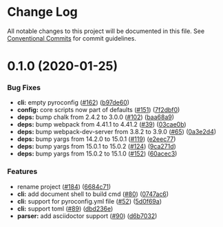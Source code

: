 # Change Log

All notable changes to this project will be documented in this file.
See [Conventional Commits](https://conventionalcommits.org) for commit guidelines.

# 0.1.0 (2020-01-25)


### Bug Fixes

* **cli:** empty pyroconfig ([#162](https://github.com/presentosaurus/presentosaurus/issues/162)) ([b97de60](https://github.com/presentosaurus/presentosaurus/commit/b97de60))
* **config:** core scripts now part of defaults ([#151](https://github.com/presentosaurus/presentosaurus/issues/151)) ([7f2dbf0](https://github.com/presentosaurus/presentosaurus/commit/7f2dbf0))
* **deps:** bump chalk from 2.4.2 to 3.0.0 ([#102](https://github.com/presentosaurus/presentosaurus/issues/102)) ([baa68a9](https://github.com/presentosaurus/presentosaurus/commit/baa68a9))
* **deps:** bump webpack from 4.41.1 to 4.41.2 ([#39](https://github.com/presentosaurus/presentosaurus/issues/39)) ([03cae0b](https://github.com/presentosaurus/presentosaurus/commit/03cae0b))
* **deps:** bump webpack-dev-server from 3.8.2 to 3.9.0 ([#65](https://github.com/presentosaurus/presentosaurus/issues/65)) ([0a3e2d4](https://github.com/presentosaurus/presentosaurus/commit/0a3e2d4))
* **deps:** bump yargs from 14.2.0 to 15.0.1 ([#119](https://github.com/presentosaurus/presentosaurus/issues/119)) ([e2eec77](https://github.com/presentosaurus/presentosaurus/commit/e2eec77))
* **deps:** bump yargs from 15.0.1 to 15.0.2 ([#124](https://github.com/presentosaurus/presentosaurus/issues/124)) ([9ca271d](https://github.com/presentosaurus/presentosaurus/commit/9ca271d))
* **deps:** bump yargs from 15.0.2 to 15.1.0 ([#152](https://github.com/presentosaurus/presentosaurus/issues/152)) ([60acec3](https://github.com/presentosaurus/presentosaurus/commit/60acec3))


### Features

* rename project ([#184](https://github.com/presentosaurus/presentosaurus/issues/184)) ([6684c71](https://github.com/presentosaurus/presentosaurus/commit/6684c71))
* **cli:** add document shell to build cmd ([#80](https://github.com/presentosaurus/presentosaurus/issues/80)) ([0747ac6](https://github.com/presentosaurus/presentosaurus/commit/0747ac6))
* **cli:** support for pyroconfig.yml file ([#52](https://github.com/presentosaurus/presentosaurus/issues/52)) ([5d0f69a](https://github.com/presentosaurus/presentosaurus/commit/5d0f69a))
* **cli:** support toml ([#89](https://github.com/presentosaurus/presentosaurus/issues/89)) ([dbd236e](https://github.com/presentosaurus/presentosaurus/commit/dbd236e))
* **parser:** add asciidoctor support ([#90](https://github.com/presentosaurus/presentosaurus/issues/90)) ([d6b7032](https://github.com/presentosaurus/presentosaurus/commit/d6b7032))
